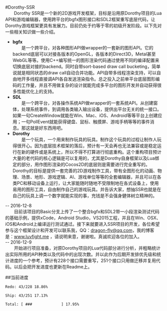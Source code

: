 #Dorothy-SSR  
&emsp;&emsp;Dorothy SSR是一个新的2D游戏开发框架，目标是沿用原Dorothy项目的Lua API和游戏编辑器，使用跨平台的bgfx图形接口和SDL2框架重写底层代码，让Dorothy游戏框架更具有发展力。目前仍处于约等于零的初级开发阶段。以下先对一些相关知识做一些介绍。  
* **bgfx**  
&emsp;&emsp;是一个跨平台，对各种图形API做wrapper的一套新的图形API。它的backend底层可以对接各版本的OpenGL，各版本的Direct3D，Metal甚至WebGL等等。使用C++编写统一的图形渲染代码通过使用不同的编译配置来切换底层对接的backend。同时自带sort-based draw call bucketing，简单说就是相同状态的draw call自动合并功能。API自带多线程渲染支持，可以自由地开多线程直接调API各自发送渲染指令。总之投入之前单平台底层图形编码的工作量，并且不用做复杂的设计就能完成多平台的图形开发并自动获得很多性能优化上的支持。  
* **SDL**  
&emsp;&emsp;是一个跨平台，对各操作系统API做wrapper的一套系统API。从创建窗体，处理系统事件，到调用各类输入输出设备，提供出平台无关的统一接口。如果一句CreateWindow就能在Win、Mac、iOS、Android等等平台上创建应用；一句PollEvent就能获得键盘、鼠标、触摸屏、游戏手柄等等的事件消息。那这就是好东西用吧。
* **Dorothy**  
&emsp;&emsp;是一个玩具，一个用来制作玩具的玩具。制作这个玩具的过程让制作人玩得很开心。因为底层技术框架的落后，预计有一天会再也无法兼容或是稳定运行在新的硬件或是系统上，所以不得不打算进行彻底重构。这个重构项目预计大量的老代码的核心逻辑是可以复用的，尤其是Dorothy自身框架以及Lua绑定的部分，用作图形渲染的Cocos2D的底层则是需要进行完全重写的。Dorothy的目标是提供一套完善的2D游戏制作工具，带有全图形化的动画、物理、场景、地形、游戏逻辑、AI、游戏单位等等的全套编辑器，并且可以在各类PC和移动设备上运行，让大家能随时随地不受限制地在各式设备上，使用易用的图形工具，自由制作自己的游戏玩具。并告诉大家，想抽SSR也就是在自己的玩具上调一个数字就能实现的事，充钱是不会强身健体树立精神的。  

-- 2016-12-8  
&emsp;&emsp;目前该项目的Basic分支上传了一个整合bgfx和SDL2带一小段渲染测试代码的基础示例，提供xCode，Android Studio，VS2015工程，并且在Win、OSX、iOS和Android上编译运行测试通过。接下来就要进入SSR项目的开发，各位希望参与这个框架设计和开发可以联系我，QQ：dragon-fly@qq.com，我的博客是：www.luvfight.me ，请说明来意，谢谢啦。真诚欢迎各位的加入。  
-- 2016-12-9  
&emsp;&emsp;开始进行项目准备，对原Dorothy项目的Lua代码部分进行分析，并粗略统计出实际所用的API种类以及代码中的出现次数。并以此作为后期开发排优先级和统计进度的一个参考，预计有228个接口需要重写，251个接口只用做迁移并复用代码。以后会把开发进度也更新在Readme上。

##当前进度  
```
Redo: 43/228 18.86%
```
```
Ship: 43/251 17.13%
```
```
Total: [ ###             ] 17.95%
```
